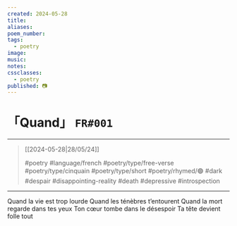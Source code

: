 ```yaml
---
created: 2024-05-28
title:
aliases:
poem_number:
tags:
  - poetry
image:
music:
notes:
cssclasses:
  - poetry
published: 📷
---
```

# 「Quand」 `FR#001`

---

> [[2024-05-28|28/05/24]]
> 
> #poetry
> #language/french
> #poetry/type/free-verse #poetry/type/cinquain #poetry/type/short 
> #poetry/rhymed/🟢 
> #dark #despair #disappointing-reality #death #depressive #introspection 

---

Quand la vie est trop lourde
Quand les ténèbres t’entourent
Quand la mort regarde dans tes yeux
Ton cœur tombe dans le désespoir
Ta tête devient folle tout